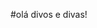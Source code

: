 #olá divos e divas!

<!--
**leticiarafaela/leticiarafaela** is a ✨ _special_ ✨ repository because its `README.md` (this file) appears on your GitHub profile.
![](https://media.tenor.com/JHp-pctUPkcAAAAM/margotsprestige-monkey-backpack.gif)
